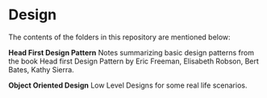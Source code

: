 # Design

The contents of the folders in this repository are mentioned below:

<b>Head First Design Pattern</b>
Notes summarizing basic design patterns from the book Head first Design Pattern by Eric Freeman, Elisabeth Robson, Bert Bates, Kathy Sierra.

<b>Object Oriented Design</b>
Low Level Designs for some real life scenarios.
